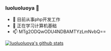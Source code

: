 ### luoluoluoya 👋
- 🔭 目前从事php开发工作
- 🌱 正在学习计算机基础
- 📫 MTg2ODQwODU4NDBAMTYzLmNvbQ==

[![luoluoluoya's github stats](https://github-readme-stats.vercel.app/api?username=luoluoluoya)](https://github.com/anuraghazra/github-readme-stats)
